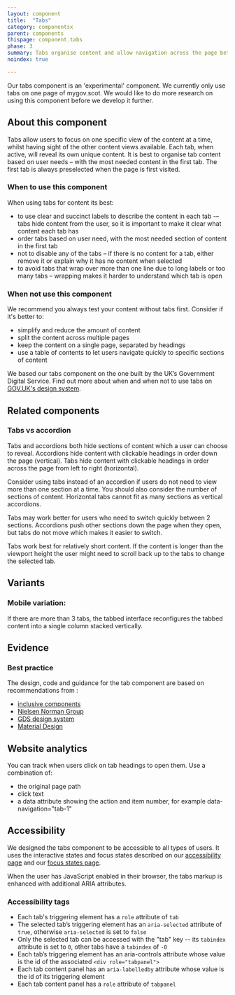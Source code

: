 ```yaml
---
layout: component
title:  "Tabs"
category: componentsx
parent: components
thispage: component.tabs
phase: 3
summary: Tabs organise content and allow navigation across the page between sections of related content.  They allow the user to view one section of content at a time.
noindex: true

---
```

Our tabs component is an 'experimental' component. We currently only use tabs on one page of mygov.scot. We would like to do more research on using this component before we develop it further.

## About this component

Tabs allow users to focus on one specific view of the content at a time, whilst having sight of the other content views available.  Each tab, when active, will reveal its own unique content.  It is best to organise tab content based on user needs – with the most needed content in the first tab. The first tab is always preselected when the page is first visited.

### When to use this component

When using tabs for content its best:

* to use clear and succinct labels to describe the content in each tab -– tabs hide content from the user, so it is important to make it clear what content each tab has
* order tabs based on user need, with the most needed section of content in the first tab
* not to disable any of the tabs – if there is no content for a tab, either remove it or explain why it has no content when selected
* to avoid tabs that wrap over more than one line due to long labels or too many tabs – wrapping makes it harder to understand which tab is open

### When not use this component

We recommend you always test your content without tabs first. Consider if it's better to:

* simplify and reduce the amount of content
* split the content across multiple pages
* keep the content on a single page, separated by headings
* use a table of contents to let users navigate quickly to specific sections of content

We based our tabs component on the one built by the UK’s Government Digital Service. Find out more about when and when not to use tabs on [GOV.UK's design system](https://design-system.service.gov.uk/components/tabs/).  

## Related components

### Tabs vs accordion

Tabs and accordions both hide sections of content which a user can choose to reveal. Accordions hide content with clickable headings in order down the page (vertical). Tabs hide content with clickable headings in order across the page from left to right (horizontal).

Consider using tabs instead of an accordion if users do not need to view more than one section at a time. You should also consider the number of sections of content. Horizontal tabs cannot fit as many sections as vertical accordions.

Tabs may work better for users who need to switch quickly between 2 sections. Accordions push other sections down the page when they open, but tabs do not move which makes it easier to switch.

Tabs work best for relatively short content. If the content is longer than the viewport height the user might need to scroll back up to the tabs to change the selected tab.

## Variants

### Mobile variation:

If there are more than 3 tabs, the tabbed interface reconfigures the tabbed content into a single column stacked vertically.

## Evidence

### Best practice

The design, code and guidance for the tab component are based on recommendations from :

* [inclusive components](https://inclusive-components.design/tabbed-interfaces/)
* [Nielsen Norman Group](https://www.nngroup.com/articles/tabs-used-right/)
* [GDS design system](https://design-system.service.gov.uk/components/tabs/)
* [Material Design](https://material.io/components/tabs)

## Website analytics

You can track when users click on tab headings to open them. Use a combination of:

* the original page path
* click text
* a data attribute showing the action and item number, for example data-navigation="tab-1"

## Accessibility

We designed the tabs component to be accessible to all types of users. It uses the interactive states and focus states described on our [accessibility page](/accessibility/) and our [focus states page](/styles/states/).

When the user has JavaScript enabled in their browser, the tabs markup is enhanced with additional ARIA attributes.

### Accessibility tags

* Each tab's triggering element has a `role` attribute of `tab`
* The selected tab’s triggering element has an `aria-selected` attribute of `true`, otherwise `aria-selected` is set to `false`
* Only the selected tab can be accessed with the "tab" key -- its `tabindex` attribute is set to `0`, other tabs have a `tabindex` of `-0`
* Each tab’s triggering element has an aria-controls attribute whose value is the id of the associated `<div role="tabpanel">`
* Each tab content panel has an `aria-labelledby` attribute whose value is the id of its triggering element
* Each tab content panel has a `role` attribute of `tabpanel`
